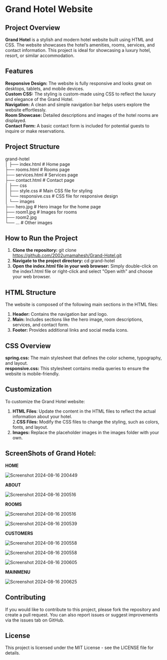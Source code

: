 # Grand Hotel Website

## Project Overview

**Grand Hotel** is a stylish and modern hotel website built using HTML and CSS. The website showcases the hotel’s amenities, rooms, services, and contact information. This project is ideal for showcasing a luxury hotel, resort, or similar accommodation.

## Features

**Responsive Design:** The website is fully responsive and looks great on desktops, tablets, and mobile devices.<br>
**Custom CSS:** The styling is custom-made using CSS to reflect the luxury and elegance of the Grand Hotel.<br>
**Navigation:** A clean and simple navigation bar helps users explore the website effortlessly.<br>
**Room Showcase:** Detailed descriptions and images of the hotel rooms are displayed.<br>
**Contact Form:** A basic contact form is included for potential guests to inquire or make reservations.<br>

## Project Structure

grand-hotel<br>
│
├── index.html          # Home page <br> 
├── rooms.html         # Rooms page <br> 
├── services.html      # Services page <br> 
├── contact.html        # Contact page <br> 
│
├── css<br>
│   ├── style.css      # Main CSS file for styling <br> 
│   └── responsive.css  # CSS file for responsive design <br> 
│
└── images<br>
    ├── hero.jpg       # Hero image for the home page <br> 
    ├── room1.jpg      # Images for rooms <br> 
    ├── room2.jpg <br> 
    └── ...           # Other images <br> 

## How to Run the Project

1. **Clone the repository:** git clone https://github.com/2002umamahesh/Grand-Hotel.git<br>
2. **Navigate to the project directory:** cd grand-hotel<br>
3. **Open the index.html file in your web browser:** Simply double-click on the index1.html file or right-click and select "Open with" and choose your web browser.<br>

## HTML Structure

The website is composed of the following main sections in the HTML files:<br>

1. **Header:** Contains the navigation bar and logo.<br>
2. **Main:** Includes sections like the hero image, room descriptions, services, and contact form.<br>
3. **Footer:** Provides additional links and social media icons.<br>

## CSS Overview

**spring.css:** The main stylesheet that defines the color scheme, typography, and layout.<br>
**responsive.css:** This stylesheet contains media queries to ensure the website is mobile-friendly.

## Customization
  To customize the Grand Hotel website:<br>

1. **HTML Files**: Update the content in the HTML files to reflect the actual information about your hotel.<br>
2.**CSS Files:** Modify the CSS files to change the styling, such as colors, fonts, and layout.<br>
3. **Images:** Replace the placeholder images in the images folder with your own.<br>

## ScreenShots of Grand Hotel:

**HOME**

![Screenshot 2024-08-16 200449](https://github.com/user-attachments/assets/672d6716-b14f-4969-b85f-02128fba8781)

**ABOUT**

![Screenshot 2024-08-16 200516](https://github.com/user-attachments/assets/cc0cd45a-fa96-4a47-8733-f52af9ac9d9a)

**ROOMS**

![Screenshot 2024-08-16 200516](https://github.com/user-attachments/assets/979a19eb-e2b5-4a1d-8a22-c4a8f9bada9e)


![Screenshot 2024-08-16 200539](https://github.com/user-attachments/assets/f98be046-3b27-4968-be37-6abc4261bbc5)


**CUSTOMERS**

![Screenshot 2024-08-16 200558](https://github.com/user-attachments/assets/79d13ddc-1419-4b48-bb7d-998f1c5d1a1c)

![Screenshot 2024-08-16 200558](https://github.com/user-attachments/assets/1e283e85-d5fd-4912-9ecd-b5e21fe214b7)

![Screenshot 2024-08-16 200605](https://github.com/user-attachments/assets/1e70dec8-c0e3-4412-a89d-69120e2f4886)



**MAINMENU**

![Screenshot 2024-08-16 200625](https://github.com/user-attachments/assets/95da2d74-0f91-4c61-8a24-7d25ae6a1edc)


## Contributing

If you would like to contribute to this project, please fork the repository and create a pull request. You can also report issues or suggest improvements via the issues tab on GitHub.<br>

## License
This project is licensed under the MIT License - see the LICENSE file for details.

